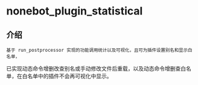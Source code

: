 # nonebot_plugin_statistical

## 介绍

    基于 run_postprocessor 实现的功能调用统计以及可视化，且可为插件设置别名和显示白名单，
  已实现动态命令增删改查别名或手动修改文件后重载，以及动态命令增删查白名单，在白名单中的插件不会再可视化中显示。



